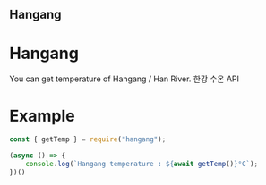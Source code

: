 Hangang
--------
# Hangang
You can get temperature of Hangang / Han River. 한강 수온 API

# Example
```js
const { getTemp } = require("hangang");

(async () => {
    console.log(`Hangang temperature : ${await getTemp()}°C`);
})()
```